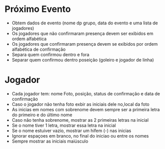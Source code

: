   # Próximo Evento
  - Obtem dados de evento (nome dp grupo, data do evento e uma lista de jogadores)
  - Os jogadores que não confirmaram presença devem ser exibidos em ordem alfabética
  - Os jogadores que confirmaram presença devem se exibidos por ordem alfabética de confirmação
  - Separa quem confirmou dentro e fora
  - Separar quem confirmou dentro poseição (goleiro e jogador de linha)

  # Jogador
  - Cada jogador tem: nome Foto, posição, status de confirmação e data de confirmação
  - Caso o jogador não tenha foto exbir as iniciais dele no,local da foto
  - As inicias em nomes com sobrenome devem sempre ser a primeira letra do primeiro e do último nome
  - Caso não tenha sobrenome, mostrar as 2 primeiras letras na inicial
  - Se o nome tiver 1 letra, mostrar essa letra na inicial
  - Se o nome estuiver vazio, mostrar um hífem (-) nas inicias
  - Ignorar espaçoes em branco, no final do iniciao ou entre os nomes
  - Sempre mostrar as iniciais maiúsculo